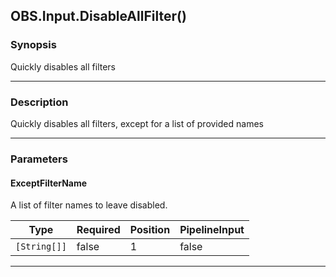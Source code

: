 OBS.Input.DisableAllFilter()
----------------------------

### Synopsis
Quickly disables all filters

---

### Description

Quickly disables all filters, except for a list of provided names

---

### Parameters
#### **ExceptFilterName**
A list of filter names to leave disabled.

|Type        |Required|Position|PipelineInput|
|------------|--------|--------|-------------|
|`[String[]]`|false   |1       |false        |

---
